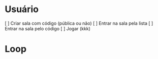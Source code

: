 # Usuário

[ ] Criar sala com código (pública ou não)
[ ] Entrar na sala pela lista
[ ] Entrar na sala pelo código
[ ] Jogar (kkk)

# Loop

